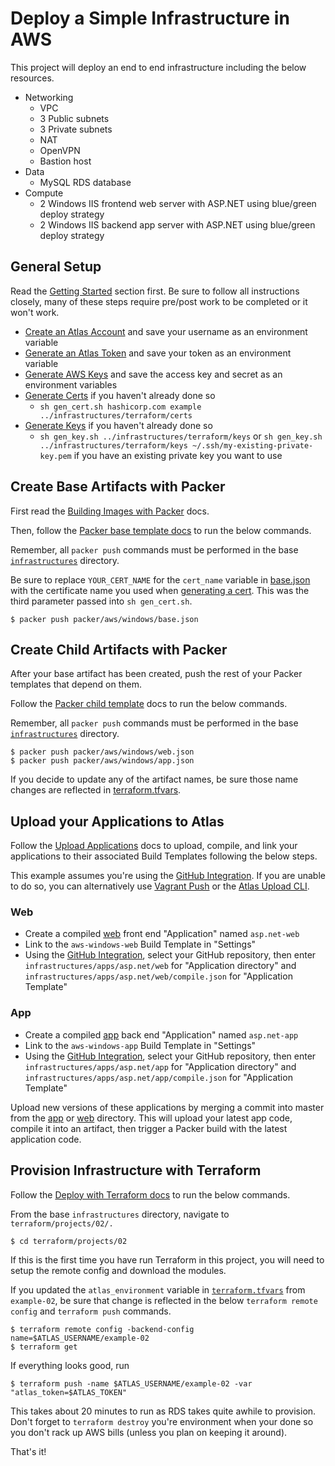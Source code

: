 # Deploy a Simple Infrastructure in AWS

This project will deploy an end to end infrastructure including the below resources.

- Networking
  - VPC
  - 3 Public subnets
  - 3 Private subnets
  - NAT
  - OpenVPN
  - Bastion host
- Data
  - MySQL RDS database
- Compute
  - 2 Windows IIS frontend web server with ASP.NET using blue/green deploy strategy
  - 2 Windows IIS backend app server with ASP.NET using blue/green deploy strategy

## General Setup

Read the [Getting Started](../../../README.md#getting-started) section first. Be sure to follow all instructions closely, many of these steps require pre/post work to be completed or it won't work.

- [Create an Atlas Account](../../../../setup/general.md#create-atlas-account) and save your username as an environment variable
- [Generate an Atlas Token](../../../../setup/general.md#generate-atlas-token) and save your token as an environment variable
- [Generate AWS Keys](../../../../setup/general.md#generate-aws-keys) and save the access key and secret as an environment variables
- [Generate Certs](../../../../setup/general.md#generate-certs) if you haven't already done so
  - `sh gen_cert.sh hashicorp.com example ../infrastructures/terraform/certs`
- [Generate Keys](../../../../setup/general.md#generate-keys) if you haven't already done so
  - `sh gen_key.sh ../infrastructures/terraform/keys` or `sh gen_key.sh ../infrastructures/terraform/keys ~/.ssh/my-existing-private-key.pem` if you have an existing private key you want to use

## Create Base Artifacts with Packer

First read the [Building Images with Packer](../../../../setup/general.md#building-images-with-packer) docs.

Then, follow the [Packer base template docs](../../../../setup/general.md#base-packer-templates) to run the below commands.

Remember, all `packer push` commands must be performed in the base [`infrastructures`](../../../.) directory.

Be sure to replace `YOUR_CERT_NAME` for the `cert_name` variable in [base.json](../../../packer/aws/ubuntu/base.json#L13) with the certificate name you used when [generating a cert](../../../../setup/general.md#generate-certs). This was the third parameter passed into `sh gen_cert.sh`.

    $ packer push packer/aws/windows/base.json

## Create Child Artifacts with Packer

After your base artifact has been created, push the rest of your Packer templates that depend on them.

Follow the [Packer child template](../../../../setup/general.md#child-packer-templates) docs to run the below commands.

Remember, all `packer push` commands must be performed in the base [`infrastructures`](../../../.) directory.

    $ packer push packer/aws/windows/web.json
    $ packer push packer/aws/windows/app.json

If you decide to update any of the artifact names, be sure those name changes are reflected in [terraform.tfvars](terraform.tfvars#L74-L79).

## Upload your Applications to Atlas

Follow the [Upload Applications](../../../../setup/general.md#upload-applications) docs to upload, compile, and link your applications to their associated Build Templates following the below steps.

This example assumes you're using the [GitHub Integration](https://atlas.hashicorp.com/help/applications/uploading#github). If you are unable to do so, you can alternatively use [Vagrant Push](https://atlas.hashicorp.com/help/applications/uploading#vagrant-push) or the [Atlas Upload CLI](https://atlas.hashicorp.com/help/applications/uploading#upload-cli).

### Web

- Create a compiled [web](../../../apps/asp.net/web) front end "Application" named `asp.net-web`
- Link to the `aws-windows-web` Build Template in "Settings"
- Using the [GitHub Integration](../../../../setup/general.md#github-integration), select your GitHub repository, then enter `infrastructures/apps/asp.net/web` for "Application directory" and `infrastructures/apps/asp.net/web/compile.json` for "Application Template"

### App

- Create a compiled [app](../../../apps/asp.net/app) back end "Application" named `asp.net-app`
- Link to the `aws-windows-app` Build Template in "Settings"
- Using the [GitHub Integration](../../../../setup/general.md#github-integration), select your GitHub repository, then enter `infrastructures/apps/asp.net/app` for "Application directory" and `infrastructures/apps/asp.net/app/compile.json` for "Application Template"

Upload new versions of these applications by merging a commit into master from the [app](../../../apps/asp.net/app) or [web](../../../apps/asp.net/web) directory. This will upload your latest app code, compile it into an artifact, then trigger a Packer build with the latest application code.

## Provision Infrastructure with Terraform

Follow the [Deploy with Terraform docs](../../../../setup/general.md#deploy-with-terraform) to run the below commands.

From the base `infrastructures` directory, navigate to `terraform/projects/02/.`

    $ cd terraform/projects/02

If this is the first time you have run Terraform in this project, you will need to setup the remote config and download the modules.

If you updated the `atlas_environment` variable in [`terraform.tfvars`](terraform.tfvars#L17) from `example-02`, be sure that change is reflected in the below `terraform remote config` and `terraform push` commands.

    $ terraform remote config -backend-config name=$ATLAS_USERNAME/example-02
    $ terraform get

If everything looks good, run

    $ terraform push -name $ATLAS_USERNAME/example-02 -var "atlas_token=$ATLAS_TOKEN"

This takes about 20 minutes to run as RDS takes quite awhile to provision. Don't forget to `terraform destroy` you're environment when your done so you don't rack up AWS bills (unless you plan on keeping it around).

That's it!
